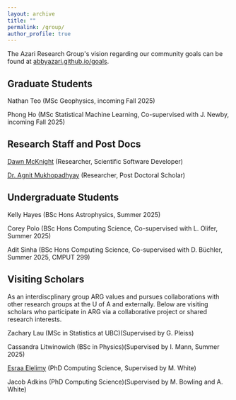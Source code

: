 ```yaml
---
layout: archive
title: ""
permalink: /group/
author_profile: true
---
```


The Azari Research Group's vision regarding our community goals can be found at [abbyazari.github.io/goals](https://abbyazari.github.io/goals).

<!-- 
---

 ARG is actively recruiting! See details on applying at [abbyazari.github.io/join](https://abbyazari.github.io/join).

---
-->

## Graduate Students

Nathan Teo (MSc Geophysics, incoming Fall 2025)

Phong Ho (MSc Statistical Machine Learning, Co-supervised with J. Newby, incoming Fall 2025)

## Research Staff and Post Docs

[Dawn McKnight](https://demcknight.com/) (Researcher, Scientific Software Developer)

[Dr. Agnit Mukhopadhyay](https://scholar.google.com/citations?user=3a4eP-AAAAAJ&hl=en&inst=17001591832933267808) (Researcher, Post Doctoral Scholar)

## Undergraduate Students

Kelly Hayes (BSc Hons Astrophysics, Summer 2025)

Corey Polo (BSc Hons Computing Science, Co-supervised with L. Olifer, Summer 2025)

Adit Sinha (BSc Hons Computing Science, Co-supervised with D. Büchler, Summer 2025, CMPUT 299)

## Visiting Scholars

As an interdiscplinary group ARG values and pursues collaborations with other research groups at the U of A and externally. Below are visiting scholars who participate in ARG via a collaborative project or shared research interests.

Zachary Lau (MSc in Statistics at UBC)(Supervised by G. Pleiss)

Cassandra Litwinowich (BSc in Physics)(Supervised by I. Mann, Summer 2025)

[Esraa Elelimy](https://esraaelelimy.github.io/) (PhD Computing Science, Supervised by M. White)

Jacob Adkins (PhD Computing Science)(Supervised by M. Bowling and A. White)



